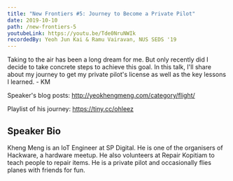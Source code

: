 ```yaml
---
title: "New Frontiers #5: Journey to Become a Private Pilot"
date: 2019-10-10
path: /new-frontiers-5
youtubeLink: https://youtu.be/Tde0NruNWIk
recordedBy: Yeoh Jun Kai & Ramu Vairavan, NUS SEDS '19
---
```


Taking to the air has been a long dream for me. But only recently did I decide to take concrete steps to achieve this goal. In this talk, I'll share about my journey to get my private pilot's license as well as the key lessons I learned. - KM

Speaker's blog posts: <http://yeokhengmeng.com/category/flight/>

Playlist of his journey: <https://tiny.cc/ohleez>

## Speaker Bio

Kheng Meng is an IoT Engineer at SP Digital. He is one of the organisers of Hackware, a hardware meetup. He also volunteers at Repair Kopitiam to teach people to repair items. He is a private pilot and occasionally flies planes with friends for fun.
